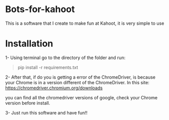 # Bots-for-kahoot
This is a software that I create to make fun at Kahoot, it is very simple to use


# Installation 

1- Using terminal go to the directory of the folder and run:

> pip install -r requirements.txt


2- After that, if do you is getting a error of the ChromeDriver, is because your Chrome is in a version different of the ChromeDriver.
In this site:  https://chromedriver.chromium.org/downloads

you can find all the chromedriver versions of google, check your Chrome version before install.



3- Just run this software and have fun!!

